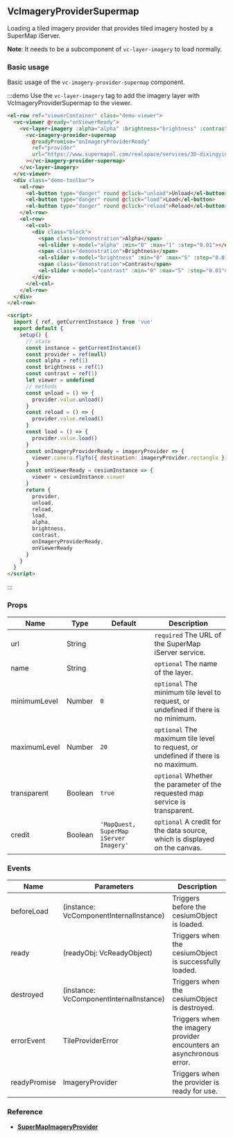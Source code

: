 ## VcImageryProviderSupermap

Loading a tiled imagery provider that provides tiled imagery hosted by a SuperMap iServer.

**Note**: It needs to be a subcomponent of `vc-layer-imagery` to load normally.

### Basic usage

Basic usage of the `vc-imagery-provider-supermap` component.

:::demo Use the `vc-layer-imagery` tag to add the imagery layer with VcImageryProviderSupermap to the viewer.

```html
<el-row ref="viewerContainer" class="demo-viewer">
  <vc-viewer @ready="onViewerReady">
    <vc-layer-imagery :alpha="alpha" :brightness="brightness" :contrast="contrast">
      <vc-imagery-provider-supermap
        @readyPromise="onImageryProviderReady"
        ref="provider"
        url="https://www.supermapol.com/realspace/services/3D-dixingyingxiang/rest/realspace/datas/MosaicResult"
      ></vc-imagery-provider-supermap>
    </vc-layer-imagery>
  </vc-viewer>
  <div class="demo-toolbar">
    <el-row>
      <el-button type="danger" round @click="unload">Unload</el-button>
      <el-button type="danger" round @click="load">Load</el-button>
      <el-button type="danger" round @click="reload">Reload</el-button>
    </el-row>
    <el-row>
      <el-col>
        <div class="block">
          <span class="demonstration">Alpha</span>
          <el-slider v-model="alpha" :min="0" :max="1" :step="0.01"></el-slider>
          <span class="demonstration">Brightness</span>
          <el-slider v-model="brightness" :min="0" :max="5" :step="0.01"></el-slider>
          <span class="demonstration">Contrast</span>
          <el-slider v-model="contrast" :min="0" :max="5" :step="0.01"></el-slider>
        </div>
      </el-col>
    </el-row>
  </div>
</el-row>

<script>
  import { ref, getCurrentInstance } from 'vue'
  export default {
    setup() {
      // state
      const instance = getCurrentInstance()
      const provider = ref(null)
      const alpha = ref(1)
      const brightness = ref(1)
      const contrast = ref(1)
      let viewer = undefined
      // methods
      const unload = () => {
        provider.value.unload()
      }
      const reload = () => {
        provider.value.reload()
      }
      const load = () => {
        provider.value.load()
      }
      const onImageryProviderReady = imageryProvider => {
        viewer.camera.flyTo({ destination: imageryProvider.rectangle })
      }
      const onViewerReady = cesiumInstance => {
        viewer = cesiumInstance.viewer
      }
      return {
        provider,
        unload,
        reload,
        load,
        alpha,
        brightness,
        contrast,
        onImageryProviderReady,
        onViewerReady
      }
    }
  }
</script>
```

:::

### Props

| Name         | Type    | Default                                | Description                                                                        |
| ------------ | ------- | -------------------------------------- | ---------------------------------------------------------------------------------- |
| url          | String  |                                        | `required` The URL of the SuperMap iServer service.                                |
| name         | String  |                                        | `optional` The name of the layer.                                                  |
| minimumLevel | Number  | `0`                                    | `optional` The minimum tile level to request, or undefined if there is no minimum. |
| maximumLevel | Number  | `20`                                   | `optional` The maximum tile level to request, or undefined if there is no maximum. |
| transparent  | Boolean | `true`                                 | `optional` Whether the parameter of the requested map service is transparent.      |
| credit       | Boolean | `'MapQuest, SuperMap iServer Imagery'` | `optional` A credit for the data source, which is displayed on the canvas.         |

### Events

| Name         | Parameters                              | Description                                                          |
| ------------ | --------------------------------------- | -------------------------------------------------------------------- |
| beforeLoad   | (instance: VcComponentInternalInstance) | Triggers before the cesiumObject is loaded.                          |
| ready        | (readyObj: VcReadyObject)               | Triggers when the cesiumObject is successfully loaded.               |
| destroyed    | (instance: VcComponentInternalInstance) | Triggers when the cesiumObject is destroyed.                         |
| errorEvent   | TileProviderError                       | Triggers when the imagery provider encounters an asynchronous error. |
| readyPromise | ImageryProvider                         | Triggers when the provider is ready for use.                         |

### Reference

- **[SuperMapImageryProvider](http://support.supermap.com.cn:8090/webgl/docs/Documentation/SuperMapImageryProvider.html)**
